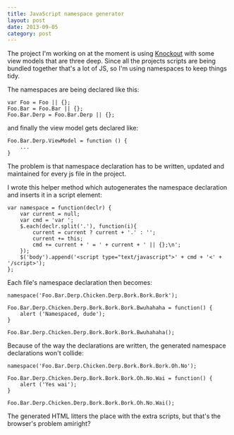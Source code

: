 ```yaml
---
title: JavaScript namespace generator
layout: post
date: 2013-09-05
category: post
---
```


The project I'm working on at the moment is using [Knockout](https://knockoutjs.com/) with some view models that are three deep. Since all the projects scripts are being bundled together that's a lot of JS, so I'm using namespaces to keep things tidy.

The namespaces are being declared like this:

	var Foo = Foo || {};
	Foo.Bar = Foo.Bar || {};
	Foo.Bar.Derp = Foo.Bar.Derp || {};

and finally the view model gets declared like:

	Foo.Bar.Derp.ViewModel = function () {
		...
	}

The problem is that namespace declaration has to be written, updated and maintained for every js file in the project.

I wrote this helper method which autogenerates the namespace declaration and inserts it in a script element:

	var namespace = function(declr) {
		var current = null;
		var cmd = 'var ';
		$.each(declr.split('.'), function(i){
			current = current ? current + '.' : '';
			current += this;
			cmd += current + ' = ' + current + ' || {};\n';
		});
		$('body').append('<script type="text/javascript">' + cmd + '<' + '/script>');
	};

Each file's namespace declaration then becomes:

	namespace('Foo.Bar.Derp.Chicken.Derp.Bork.Bork.Bork');

	Foo.Bar.Derp.Chicken.Derp.Bork.Bork.Bork.Bwuhahaha = function() {
		alert ('Namespaced, dude');
	}

	Foo.Bar.Derp.Chicken.Derp.Bork.Bork.Bork.Bwuhahaha();

Because of the way the declarations are written, the generated namespace declarations won't collide:

	namespace('Foo.Bar.Derp.Chicken.Derp.Bork.Bork.Bork.Oh.No');

	Foo.Bar.Derp.Chicken.Derp.Bork.Bork.Bork.Oh.No.Wai = function() {
		alert ('Yes wai');
	}

	Foo.Bar.Derp.Chicken.Derp.Bork.Bork.Bork.Oh.No.Wai();

The generated HTML litters the place with the extra scripts, but that's the browser's problem amiright?

